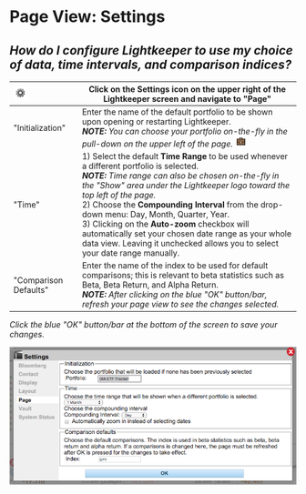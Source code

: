 # Page View: Settings

## _How do I configure Lightkeeper to use my choice of data, time intervals, and comparison indices?_


| ![](icon_settings.png)|Click on the **Settings** icon on the upper right of the Lightkeeper screen and navigate to "Page"  |
|:----|----|
|"Initialization"|Enter the name of the default portfolio to be shown upon opening or restarting Lightkeeper.<BR>_**NOTE:** You can choose your portfolio on-the-fly in the pull-down on the upper left of the page._ ![](icon_portfolio.png)|
|"Time"|1) Select the default **Time Range** to be used whenever a different portfolio is selected.<BR>_**NOTE:** Time range can also be chosen on-the-fly in the "Show" area under the Lightkeeper logo toward the top left of the page._<BR>2) Choose the **Compounding Interval** from the drop-down menu: Day, Month, Quarter, Year.<BR> 3) Clicking on the **Auto-zoom** checkbox will automatically set your chosen date range as your whole data view.  Leaving it unchecked allows you to select your date range manually.|
|"Comparison Defaults" |Enter the name of the index to be used for default comparisons; this is relevant to beta statistics such as Beta, Beta Return, and Alpha Return.<BR> _**NOTE:** After clicking on the blue "OK" button/bar, refresh your page view to see the changes selected._|

_Click the blue "OK" button/bar at the bottom of the screen to save your changes._


![](settings_page.png)